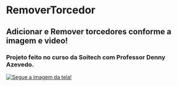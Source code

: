 # RemoverTorcedor

## Adicionar e Remover torcedores conforme a imagem e video!

### Projeto feito no curso da Soitech com Professor Denny Azevedo.

[![Segue a imagem da tela!](/print.png0)](https://youtu.be/q0S8o_lyWI0)